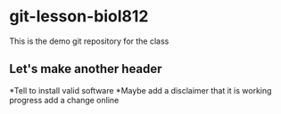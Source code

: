 # git-lesson-biol812
This is the demo git repository for the class

## Let's make another header

*Tell to install valid software
*Maybe add a disclaimer that it is working progress
add a change online
